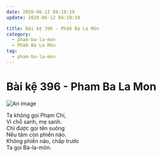 ```yaml
---
date: 2020-06-12 04:10:19
update: 2020-06-12 04:10:19

title: Bài kệ 396 - Phẩm Bà La Môn
category:
  - pham-ba-la-mon
  - Phẩm Bà La Môn
tag:
  - pham-ba-la-mon
---
```


# Bài kệ 396 - Pham Ba La Mon

![An image](/img/pham-ba-la-mon/pham-ba-la-mon-396.jpg)

Ta không gọi Phạm Chí,<br>Vì chỗ sanh, mẹ sanh.<br>Chỉ được gọi tên suông<br>Nếu tâm còn phiền não.<br>Không phiền não, chấp trước<br>Ta gọi Bà-la-môn.<br>
